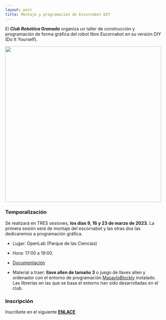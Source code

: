 ```yaml
---
layout: post
title: Montaje y programación de Escornabot DIY
---
```


El ***Club Robótica Granada*** organiza un taller de construcción y programación de forma gráfica del robot libre Escornabot en su versión DIY (Do It Yourself).

<img src="http://clubroboticagranada.github.io/images/escornabot_diy.jpg" width="500" />

### Temporalización ###

Se realizará en TRES sesiones, **los días 9, 16 y 23 de marzo de 2023.**
La primera sesión será de montaje del escornabot y las otras dos las dedicaremos a programación gráfica.


* Lugar: OpenLab (Parque de las Ciencias)
* Hora: 17:00 a 19:00.

* [Documentación](https://github.com/pedroruizf/taller_escornabot)
* Material a traer: **llave allen de tamaño 3** o juego de llaves allen y ordenador con el entorno de programación [MasayloBlockly](https://github.com/agomezgar/masayloBlockly/releases/tag/v1.1.7) instalado.
 Las librerías en las que se basa el entorno han sido desarrolladas en el club.

### Inscripción

Inscríbete en el siguiente [**ENLACE**](https://forms.gle/eQmnf9vsPYiGNZJy8
)
